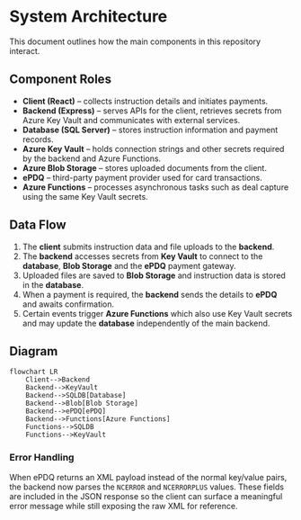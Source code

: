 # System Architecture

This document outlines how the main components in this repository interact.

## Component Roles

- **Client (React)** – collects instruction details and initiates payments.
- **Backend (Express)** – serves APIs for the client, retrieves secrets from Azure Key Vault and communicates with external services.
- **Database (SQL Server)** – stores instruction information and payment records.
- **Azure Key Vault** – holds connection strings and other secrets required by the backend and Azure Functions.
- **Azure Blob Storage** – stores uploaded documents from the client.
- **ePDQ** – third-party payment provider used for card transactions.
- **Azure Functions** – processes asynchronous tasks such as deal capture using the same Key Vault secrets.

## Data Flow

1. The **client** submits instruction data and file uploads to the **backend**.
2. The **backend** accesses secrets from **Key Vault** to connect to the **database**, **Blob Storage** and the **ePDQ** payment gateway.
3. Uploaded files are saved to **Blob Storage** and instruction data is stored in the **database**.
4. When a payment is required, the **backend** sends the details to **ePDQ** and awaits confirmation.
5. Certain events trigger **Azure Functions** which also use Key Vault secrets and may update the **database** independently of the main backend.

## Diagram

```mermaid
flowchart LR
    Client-->Backend
    Backend-->KeyVault
    Backend-->SQLDB[Database]
    Backend-->Blob[Blob Storage]
    Backend-->ePDQ[ePDQ]
    Backend-->Functions[Azure Functions]
    Functions-->SQLDB
    Functions-->KeyVault
```

### Error Handling

When ePDQ returns an XML payload instead of the normal key/value pairs, the
backend now parses the `NCERROR` and `NCERRORPLUS` values. These fields are
included in the JSON response so the client can surface a meaningful error
message while still exposing the raw XML for reference.
